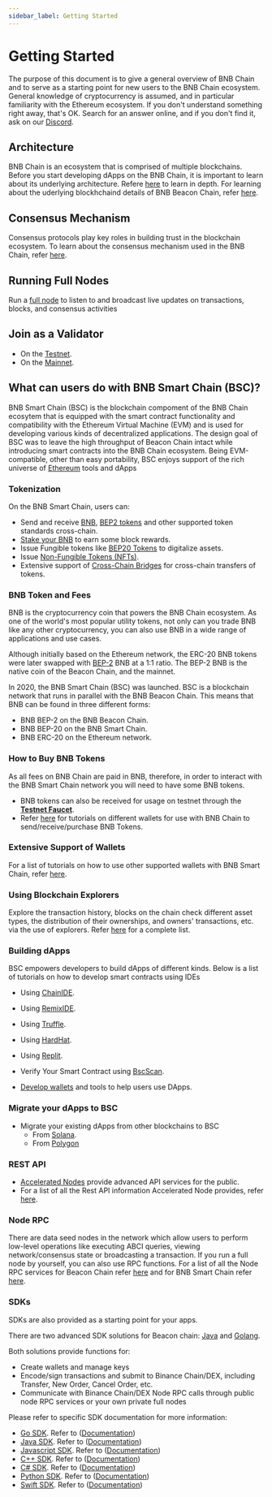 ```yaml
---
sidebar_label: Getting Started
---
```

# Getting Started
The purpose of this document is to give a general overview of BNB Chain and to serve as a starting point for new users to the BNB Chain ecosystem. General knowledge of cryptocurrency is assumed, and in particular familiarity with the Ethereum ecosystem. If you don't understand something right away, that's OK. Search for an answer online, and if you don't find it, ask on our [Discord](http://discord.com/invite/bnbchain). 

## Architecture 
BNB Chain is an ecosystem that is comprised of multiple blockchains. Before you start developing dApps on the BNB Chain, it is important to learn about its underlying architecture. Refere [here](./learn/cross-chain.md) to learn in depth. For learning about the uderlying blockhchaind details of BNB Beacon Chain, refer [here](learn/beaconIntro.md#technology-details).

## Consensus Mechanism 
Consensus protocols play key roles in building trust in the blockchain ecosystem. To learn about the consensus mechanism used in the BNB Chain, refer [here](./learn/consensus.md).

## Running Full Nodes 
Run a [full node](./validator/fullnode.md) to listen to and broadcast live updates on transactions, blocks, and consensus activities

## Join as a Validator 
- On the [Testnet](./validator/guideline-testnet.md). 
- On the [Mainnet](./validator/guideline-mainnet.md).

## What can users do with BNB Smart Chain (BSC)?
BNB Smart Chain (BSC) is the blockchain compoment of the BNB Chain ecosytem that is equipped with the smart contract functionality and compatibility with the Ethereum Virtual Machine (EVM) and is used for developing various kinds of decentralized applications. The design goal of BSC was to leave the high throughput of Beacon Chain intact while introducing smart contracts into the BNB Chain ecosystem. Being EVM-compatible, other than easy portability, BSC enjoys support of the rich universe of [Ethereum](https://academy.binance.com/en/articles/what-is-ethereum) tools and dApps

### Tokenization
On the BNB Smart Chain, users can: 
- Send and receive [BNB](binance.md#transfer-testnet-bnb-from-bsc-to-bc), [BEP2 tokens](./wallet/binance.md#swap-testnet-bep2-token-to-its-bep20-equivalent) and other supported token standards cross-chain.
- [Stake your BNB](wallet/staking.md) to earn some block rewards.
- Issue Fungible tokens like [BEP20 Tokens](./BEP20.md) to digitalize assets.
- Issue [Non-Fungible Tokens (NFTs)](./ERC721.md).
- Extensive support of [Cross-Chain Bridges](./learn/cross-chain-bridges.md) for cross-chain transfers of tokens.

### BNB Token and Fees
BNB is the cryptocurrency coin that powers the BNB Chain ecosystem. As one of the world's most popular utility tokens, not only can you trade BNB like any other cryptocurrency, you can also use BNB in a wide range of applications and use cases. 

Although initially based on the Ethereum network, the ERC-20 BNB tokens were later swapped with [BEP-2](https://github.com/bnb-chain/BEPs/blob/master/BEP2.md) BNB at a 1:1 ratio. The BEP-2 BNB is the native coin of the Beacon Chain, and the mainnet.

In 2020, the BNB Smart Chain (BSC) was launched. BSC is a blockchain network that runs in parallel with the BNB Beacon Chain. This means that BNB can be found in three different forms:

- BNB BEP-2 on the BNB Beacon Chain.
- BNB BEP-20 on the BNB Smart Chain.
- BNB ERC-20 on the Ethereum network.

### How to Buy BNB Tokens
As all fees on BNB Chain are paid in BNB, therefore, in order to interact with the BNB Smart Chain network you will need to have some BNB tokens. 
- BNB tokens can also be received for usage on testnet through the **[Testnet Faucet](https://testnet.binance.org/faucet-smart)**.
- Refer [here](wallets/wallet-tutorial-overview) for tutorials on different wallets for use with BNB Chain to send/receive/purchase BNB Tokens.

### Extensive Support of Wallets
For a list of tutorials on how to use other supported wallets with BNB Smart Chain, refer [here](wallets/wallet-tutorial-overview.md).

### Using Blockchain Explorers
Explore the transaction history, blocks on the chain check different asset types, the distribution of their ownerships, and owners' transactions, etc. via the use of explorers. Refer [here](./BSCexplorers.md) for a complete list.

### Building dApps
BSC empowers developers to build dApps of different kinds. Below is a list of tutorials on how to develop smart contracts using IDEs
- Using [ChainIDE](./chainide.md).
- Using [RemixIDE](./remix-new.md).
- Using [Truffle](./truffle-new.md).
- Using [HardHat](./hardhat-new.md).
- Using [Replit](./replit.md).

- Verify Your Smart Contract using [BscScan](./verify.md).
- [Develop wallets](wallet/wallet_api.md) and tools to help users use DApps.

### Migrate your dApps to BSC
- Migrate your existing dApps from other blockchains to BSC
  - From [Solana](./migration/non-evm-chains/solana/architecture-comparison.md).
  - From [Polygon](./migration/evm-chains/chain-comparison.md)

### REST API
- [Accelerated Nodes](beaconchain/develop/node/nodetypes.md) provide advanced API services for the public.
- For a list of all the Rest API information Accelerated Node provides, refer [here](beaconchain/develop/api-reference/dex-api/paths). 

### Node RPC
There are data seed nodes in the network which allow users to perform low-level operations like executing ABCI queries, viewing network/consensus state or broadcasting a transaction.
If you run a full node by yourself, you can also use RPC functions. For a list of all the Node RPC services for Beacon Chain refer [here](beaconchain/develop/api-reference/node-rpc.md) and for BNB Smart Chain refer [here](rpc.md).

### SDKs

SDKs are also provided as a starting point for your apps.

There are two advanced SDK solutions for Beacon chain: [Java](https://github.com/bnb-chain/java-sdk) and [Golang](https://github.com/bnb-chain/go-sdk).

Both solutions provide functions for:

* Create wallets and manage keys
* Encode/sign transactions and submit to Binance Chain/DEX, including Transfer, New Order, Cancel Order, etc.
* Communicate with Binance Chain/DEX Node RPC calls through public node RPC services or your own private full nodes

Please refer to specific SDK documentation for more information:

- [Go SDK](https://github.com/bnb-chain/go-sdk). Refer to ([Documentation](https://github.com/bnb-chain/go-sdk/wiki))
- [Java SDK](https://github.com/bnb-chain/java-sdk). Refer to ([Documentation](https://github.com/bnb-chain/java-sdk/wiki))
- [Javascript SDK](https://github.com/bnb-chain/javascript-sdk). Refer to ([Documentation](https://github.com/bnb-chain/javascript-sdk/wiki))
- [C++ SDK](https://github.com/bnb-chain/cplusplus-sdk). Refer to ([Documentation](https://github.com/bnb-chain/cplusplus-sdk/wiki))
- [C# SDK](https://github.com/bnb-chain/csharp-sdk). Refer to ([Documentation](https://github.com/bnb-chain/csharp-sdk))
- [Python SDK](https://github.com/bnb-chain/python-sdk).  Refer to ([Documentation](https://github.com/bnb-chain/python-sdk))
- [Swift SDK](https://github.com/bnb-chain/swift-sdk).  Refer to ([Documentation](https://github.com/bnb-chain/swift-sdk/blob/master/README.md))
